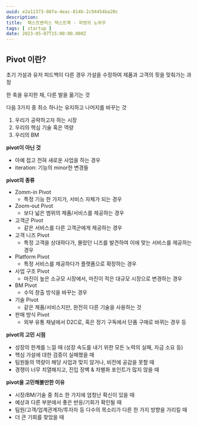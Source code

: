 ```yaml
---
uuid: e2a11373-08fa-4eac-814b-2c94454ba20c
description: 
title:  패스트벤처스 텍스트북 - 피벗의 노하우
tags: [ startup ]
date: 2023-05-07T15:00:00.000Z
---
```









## Pivot 이란?

초기 가설과 유저 피드백이 다른 경우 가설을 수정하여 제품과 고객의 핏을 맞춰가는 과정

한 축을 유지한 채, 다른 발을 옮기는 것

다음 3가지 중 최소 하나는 유지하고 나머지를 바꾸는 것

1. 우리가 공략하고자 하는 시장
2. 우리의 핵심 기술 혹은 역량
3. 우리의 BM

**pivot이 아닌 것**

- 아예 접고 전혀 새로운 사업을 하는 경우
- iteration: 기능의 minor한 변경들

**pivot의 종류**

- Zomm-in Pivot
    - 특정 기능 한 가지가, 서비스 자체가 되는 경우
- Zoom-out Pivot
    - 보다 넓은 범위의 제품/서비스를 제공하는 경우
- 고객군 Pivot
    - 같은 서비스를 다른 고객군에게 제공하는 경우
- 고객 니즈 Pivot
    - 특정 고객을 상대하다가, 몰랐던 니즈를 발견하여 이에 맞는 서비스를 제공하는 경우
- Platform Pivot
    - 특정 서비스를 제공하다가 플랫폼으로 확장하는 경우
- 사업 구조 Pivot
    - 마진이 높은 소규모 시장에서, 마진이 적은 대규모 시장으로 변경하는 경우
- BM Pivot
    - 수익 창출 방식을 바꾸는 경우
- 기술 Pivot
    - 같은 제품/서비스지만, 완전히 다른 기술을 사용하는 것
- 판매 방식 Pivot
    - 외부 유통 채널에서 D2C로, 혹은 정기 구독에서 단품 구매로 바뀌는 경우 등

**pivot의 고민 시점**

- 성장의 한계를 느낄 때 (성장 속도를 내기 위한 모든 노력의 실패, 자금 소요 등)
- 핵심 가설에 대한 검증이 실패했을 때
- 팀원들의 역량이 해당 사업과 맞지 않거나, 비전에 공감을 못할 때
- 경쟁이 너무 치열해지고, 진입 장벽 & 차별화 포인트가 많지 않을 때

**pivot을 고민해볼만한 이유**

- 시장/BM/기술 중 최소 한 가지에 엄청난 확신이 있을 때
- 예상과 다른 부분에서 좋은 반응/기회가 확인될 때
- 팀원/고객/업계관계자/투자자 등 다수의 목소리가 다른 한 가지 방향을 가리킬 때
- 더 큰 기회를 찾았을 때
